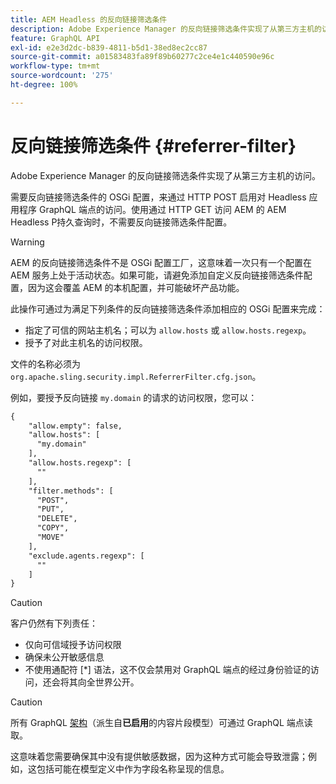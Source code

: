 ```yaml
---
title: AEM Headless 的反向链接筛选条件
description: Adobe Experience Manager 的反向链接筛选条件实现了从第三方主机的访问。对于 Headless 应用程序，需要反向链接筛选条件的 OSGi 配置来启用对 GraphQL 端点的访问。
feature: GraphQL API
exl-id: e2e3d2dc-b839-4811-b5d1-38ed8ec2cc87
source-git-commit: a01583483fa89f89b60277c2ce4e1c440590e96c
workflow-type: tm+mt
source-wordcount: '275'
ht-degree: 100%

---
```


# 反向链接筛选条件 {#referrer-filter}

Adobe Experience Manager 的反向链接筛选条件实现了从第三方主机的访问。

需要反向链接筛选条件的 OSGi 配置，来通过 HTTP POST 启用对 Headless 应用程序 GraphQL 端点的访问。使用通过 HTTP GET 访问 AEM 的 AEM Headless P持久查询时，不需要反向链接筛选条件配置。

>[!WARNING]
> AEM 的反向链接筛选条件不是 OSGi 配置工厂，这意味着一次只有一个配置在 AEM 服务上处于活动状态。如果可能，请避免添加自定义反向链接筛选条件配置，因为这会覆盖 AEM 的本机配置，并可能破坏产品功能。

此操作可通过为满足下列条件的反向链接筛选条件添加相应的 OSGi 配置来完成：

* 指定了可信的网站主机名；可以为 `allow.hosts` 或 `allow.hosts.regexp`。
* 授予了对此主机名的访问权限。

文件的名称必须为 `org.apache.sling.security.impl.ReferrerFilter.cfg.json`。

例如，要授予反向链接 `my.domain` 的请求的访问权限，您可以：

```xml
{
    "allow.empty": false,
    "allow.hosts": [
      "my.domain"
    ],
    "allow.hosts.regexp": [
      ""
    ],
    "filter.methods": [
      "POST",
      "PUT",
      "DELETE",
      "COPY",
      "MOVE"
    ],
    "exclude.agents.regexp": [
      ""
    ]
}
```

>[!CAUTION]
>
>客户仍然有下列责任：
>
>* 仅向可信域授予访问权限
>* 确保未公开敏感信息
>* 不使用通配符 [*] 语法，这不仅会禁用对 GraphQL 端点的经过身份验证的访问，还会将其向全世界公开。

>[!CAUTION]
>
>所有 GraphQL [架构](#schema-generation)（派生自&#x200B;**已启用**&#x200B;的内容片段模型）可通过 GraphQL 端点读取。
>
>这意味着您需要确保其中没有提供敏感数据，因为这种方式可能会导致泄露；例如，这包括可能在模型定义中作为字段名称呈现的信息。
